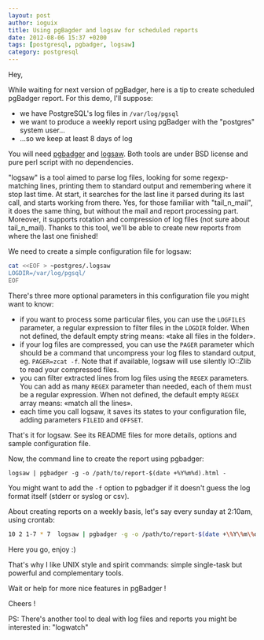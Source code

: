 ```yaml
---
layout: post
author: ioguix
title: Using pgBagder and logsaw for scheduled reports
date: 2012-08-06 15:37 +0200
tags: [postgresql, pgbadger, logsaw]
category: postgresql
---
```

Hey,

While waiting for next version of pgBadger, here is a tip to create scheduled
pgBadger report.  For this demo, I'll suppose:
* we have PostgreSQL's log files in `/var/log/pgsql`
* we want to produce a weekly report using pgBadger with the "postgres" system
  user... 
* ...so we keep at least 8 days of log

You will need [pgbadger](https://github.com/dalibo/pgbadger/downloads) and
[logsaw](https://github.com/dalibo/logsaw/downloads).  Both tools are under BSD
license and pure perl script with no dependencies.

"logsaw" is a tool aimed to parse log files, looking for some regexp-matching
lines, printing them to standard output and remembering where it stop last
time.  At start, it searches for the last line it parsed during its last call,
and starts working from there.  Yes, for those familiar with "tail_n_mail", it
does the same thing, but without the mail and report processing part.
Moreover, it supports rotation and compression of log files (not sure about
tail_n_mail).  Thanks to this tool, we'll be able to create new reports from
where the last one finished!

We need to create a simple configuration file for logsaw:

```bash
cat <<EOF > ~postgres/.logsaw
LOGDIR=/var/log/pgsql/
EOF
```

There's three more optional parameters in this configuration file you might
want to know:

* if you want to process some particular files, you can use the
  `LOGFILES` parameter, a regular expression to filter files in the
  `LOGDIR` folder. When not defined, the default empty string means:
  «take all files in the folder».
* if your log files are compressed, you can use the `PAGER` parameter which
  should be a command that uncompress your log files to standard output, eg.
  `PAGER=zcat -f`. Note that if available, logsaw will use silently
  IO::Zlib to read your compressed files.
* you can filter extracted lines from log files using the `REGEX` parameters.
  You can add as many `REGEX` parameter than needed, each of them must be a
  regular expression. When not defined, the default empty `REGEX` array means:
  «match all the lines».
* each time you call logsaw, it saves its states to your configuration file,
adding parameters `FILEID` and `OFFSET`. 

That's it for logsaw. See its README files for more details, options and sample
configuration file. 

Now, the command line to create the report using pgbadger:

```
logsaw | pgbadger -g -o /path/to/report-$(date +%Y%m%d).html -
```

You might want to add the <code>-f</code> option to pgbadger if it doesn't
guess the log format itself (stderr or syslog or csv).

About creating reports on a weekly basis, let's say every sunday at 2:10am,
using crontab:

```bash
10 2 1-7 * 7  logsaw | pgbadger -g -o /path/to/report-$(date +\%Y\%m\%d).html -
```

Here you go, enjoy :)

That's why I like UNIX style and spirit commands: simple single-task but
powerful and complementary tools.

Wait or help for more nice features in pgBadger !

Cheers !

PS: There's another tool to deal with log files and reports you might be
interested in: "logwatch"
